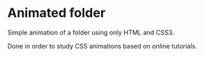 # Animated folder

Simple animation of a folder using only HTML and CSS3.

Done in order to study CSS animations based on online tutorials.
